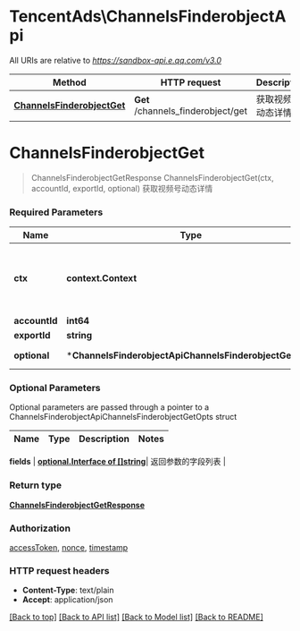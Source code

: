 # TencentAds\ChannelsFinderobjectApi

All URIs are relative to *https://sandbox-api.e.qq.com/v3.0*

Method | HTTP request | Description
------------- | ------------- | -------------
[**ChannelsFinderobjectGet**](ChannelsFinderobjectApi.md#ChannelsFinderobjectGet) | **Get** /channels_finderobject/get | 获取视频号动态详情


# **ChannelsFinderobjectGet**
> ChannelsFinderobjectGetResponse ChannelsFinderobjectGet(ctx, accountId, exportId, optional)
获取视频号动态详情

### Required Parameters

Name | Type | Description  | Notes
------------- | ------------- | ------------- | -------------
 **ctx** | **context.Context** | context for authentication, logging, cancellation, deadlines, tracing, etc.
  **accountId** | **int64**|  | 
  **exportId** | **string**|  | 
 **optional** | ***ChannelsFinderobjectApiChannelsFinderobjectGetOpts** | optional parameters | nil if no parameters

### Optional Parameters
Optional parameters are passed through a pointer to a ChannelsFinderobjectApiChannelsFinderobjectGetOpts struct

Name | Type | Description  | Notes
------------- | ------------- | ------------- | -------------


 **fields** | [**optional.Interface of []string**](string.md)| 返回参数的字段列表 | 

### Return type

[**ChannelsFinderobjectGetResponse**](ChannelsFinderobjectGetResponse.md)

### Authorization

[accessToken](../README.md#accessToken), [nonce](../README.md#nonce), [timestamp](../README.md#timestamp)

### HTTP request headers

 - **Content-Type**: text/plain
 - **Accept**: application/json

[[Back to top]](#) [[Back to API list]](../README.md#documentation-for-api-endpoints) [[Back to Model list]](../README.md#documentation-for-models) [[Back to README]](../README.md)

